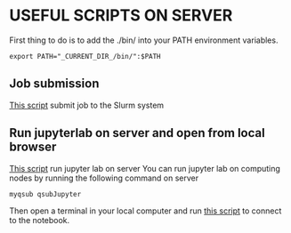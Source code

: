 # USEFUL SCRIPTS ON SERVER

First thing to do is to add the ./bin/ into your PATH environment variables.
```shell
export PATH="_CURRENT_DIR_/bin/":$PATH
```

## Job submission
[This script](./bin/myqsub) submit job to the Slurm system

## Run jupyterlab on server and open from local browser
[This script](./bin/qsubJupyter) run jupyter lab on server
You can run jupyter lab on computing nodes by running the following command on
server
```shell
myqsub qsubJupyter
```

Then open a terminal in your local computer and run [this
script](./bin/remoteNotebook) to connect to the notebook.
